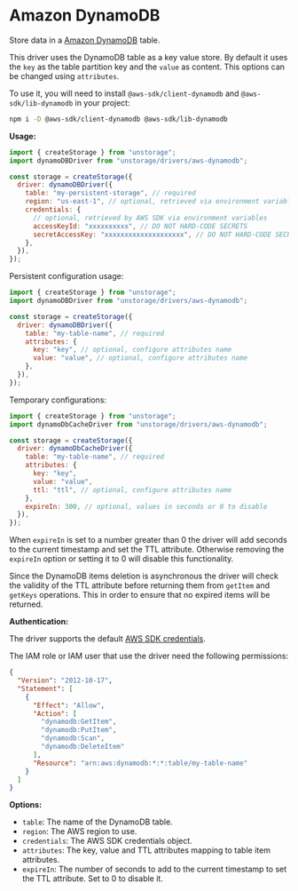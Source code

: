 # Amazon DynamoDB

Store data in a [Amazon DynamoDB](https://docs.aws.amazon.com/amazondynamodb/latest/developerguide/Introduction.html) table.

This driver uses the DynamoDB table as a key value store. By default it uses the `key` as the table partition key and the `value` as content. This options can be changed using `attributes`.

To use it, you will need to install `@aws-sdk/client-dynamodb` and `@aws-sdk/lib-dynamodb` in your project:

```bash
npm i -D @aws-sdk/client-dynamodb @aws-sdk/lib-dynamodb
```

**Usage:**

```js
import { createStorage } from "unstorage";
import dynamoDBDriver from "unstorage/drivers/aws-dynamodb";

const storage = createStorage({
  driver: dynamoDBDriver({
    table: "my-persistent-storage", // required
    region: "us-east-1", // optional, retrieved via environment variables
    credentials: {
      // optional, retrieved by AWS SDK via environment variables
      accessKeyId: "xxxxxxxxxx", // DO NOT HARD-CODE SECRETS
      secretAccessKey: "xxxxxxxxxxxxxxxxxxxx", // DO NOT HARD-CODE SECRETS
    },
  }),
});
```

Persistent configuration usage:

```js
import { createStorage } from "unstorage";
import dynamoDBDriver from "unstorage/drivers/aws-dynamodb";

const storage = createStorage({
  driver: dynamoDBDriver({
    table: "my-table-name", // required
    attributes: {
      key: "key", // optional, configure attributes name
      value: "value", // optional, configure attributes name
    },
  }),
});
```

Temporary configurations:

```js
import { createStorage } from "unstorage";
import dynamoDbCacheDriver from "unstorage/drivers/aws-dynamodb";

const storage = createStorage({
  driver: dynamoDbCacheDriver({
    table: "my-table-name", // required
    attributes: {
      key: "key",
      value: "value",
      ttl: "ttl", // optional, configure attributes name
    },
    expireIn: 300, // optional, values in seconds or 0 to disable
  }),
});
```

When `expireIn` is set to a number greater than 0 the driver will add seconds to the current timestamp and set the TTL attribute.
Otherwise removing the `expireIn` option or setting it to 0 will disable this functionality.

Since the DynamoDB items deletion is asynchronous the driver will check the validity of the TTL attribute before returning them from `getItem` and `getKeys` operations. This in order to ensure that no expired items will be returned.

**Authentication:**

The driver supports the default [AWS SDK credentials](https://docs.aws.amazon.com/sdk-for-javascript/v3/developer-guide/setting-credentials-node.html).

The IAM role or IAM user that use the driver need the following permissions:

```json
{
  "Version": "2012-10-17",
  "Statement": [
    {
      "Effect": "Allow",
      "Action": [
        "dynamodb:GetItem",
        "dynamodb:PutItem",
        "dynamodb:Scan",
        "dynamodb:DeleteItem"
      ],
      "Resource": "arn:aws:dynamodb:*:*:table/my-table-name"
    }
  ]
}
```

**Options:**

- `table`: The name of the DynamoDB table.
- `region`: The AWS region to use.
- `credentials`: The AWS SDK credentials object.
- `attributes`: The key, value and TTL attributes mapping to table item attributes.
- `expireIn`: The number of seconds to add to the current timestamp to set the TTL attribute. Set to 0 to disable it.
